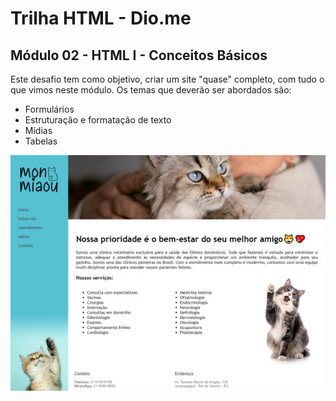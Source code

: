 # Trilha HTML - Dio.me
## Módulo 02 - HTML I - Conceitos Básicos

Este desafio tem como objetivo, criar um site "quase" completo, com tudo o que vimos neste módulo. Os temas que deverão ser abordados são:
- Formulários
- Estruturação e formatação de texto
- Mídias
- Tabelas
  
<div align="center">

<img title="adote um gatinho" src="/assets/readme/page1.jpg" alt="" width="600px">

<br>

<img title="adote um gatinho" src="../primeiro-siteHtml-completo/assets/readme/page2.jpg" alt="" width="300px">

<img title="adote um gatinho" src="../primeiro-siteHtml-completo/assets/readme/page3.jpg" alt="" width="300px">

<br>

<img title="adote um gatinho" src="../primeiro-siteHtml-completo/assets/readme/page4.jpg" alt="" width="300px">

<img title="adote um gatinho" src="../primeiro-siteHtml-completo/assets/readme/page5.jpg" alt="" width="300px">

</div>
